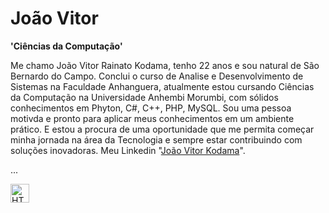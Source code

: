 # João Vitor

**'Ciências da Computação'**

Me chamo João Vitor Rainato Kodama, tenho 22 anos e sou natural de São Bernardo do Campo. Conclui o curso de Analise e Desenvolvimento de Sistemas na Faculdade Anhanguera, atualmente estou cursando Ciências da Computação na Universidade Anhembi Morumbi, com sólidos conhecimentos em Phyton, C#, C++, PHP, MySQL. Sou uma pessoa motivda e pronto para aplicar meus conhecimentos em um ambiente prático. E estou a procura de uma oportunidade que me permita começar minha jornada na área da Tecnologia e sempre estar contribuindo com soluções inovadoras. Meu Linkedin "[João Vitor Kodama](https://www.linkedin.com/in/jo%C3%A3o-vitor-kodama-0845251b1/)".

...

<img 
  align="left"
  alt="HTML"
  title=HTML
  width="30px"
  style="padding-right: 10px;"
  src="https://cdn.jsdelivr.net/gh/devicons/devicon@latest/icons/html5/html5-original.svg"
/>
